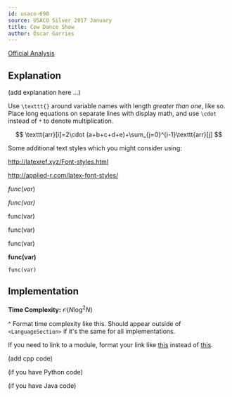 ```yaml
---
id: usaco-690
source: USACO Silver 2017 January
title: Cow Dance Show
author: Óscar Garries
---
```


[Official Analysis](http://www.usaco.org/current/data/sol_cowdance_silver_jan17.html)

## Explanation

(add explanation here ...)

Use `\texttt{}` around variable names with length *greater than one*, like so. Place long equations on separate lines with display math, and use `\cdot` instead of `*` to denote multiplication.

$$
\texttt{arr}[i]=2\cdot (a+b+c+d+e)+\sum_{j=0}^{i-1}\texttt{arr}[j]
$$

Some additional text styles which you might consider using:

http://latexref.xyz/Font-styles.html

http://applied-r.com/latex-font-styles/

$func(var)$

$\textit{func(var)}$

$\textrm{func(var)}$

$\text{func(var)}$

$\textsf{func(var)}$

$\textbf{func(var)}$

$\texttt{func(var)}$

## Implementation

**Time Complexity:** $\mathcal{O}(N\log^2N)$

^ Format time complexity like this. Should appear outside of `<LanguageSection>` if it's the same for all implementations.

If you need to link to a module, format your link like [this](/silver/binary-search) instead of [this](https://usaco.guide/silver/binary-search).

<LanguageSection>

<CPPSection>

(add cpp code)

</CPPSection>

<PySection>

(if you have Python code)

</PySection>

<JavaSection>

(if you have Java code)

</JavaSection>

</LanguageSection>